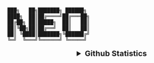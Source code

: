      ███╗   ██╗███████╗ ██████╗ 
     ████╗  ██║██╔════╝██╔═══██╗
     ██╔██╗ ██║█████╗  ██║   ██║
     ██║╚██╗██║██╔══╝  ██║   ██║
     ██║ ╚████║███████╗╚██████╔╝
     ╚═╝  ╚═══╝╚══════╝ ╚═════╝ 
                           
                           
                                  
               
               
   <details align="center">
  <summary style="font-weight: bold; font-size: 18px">Github Statistics</summary>

  ![Neo Eduardo's Github Statistics](https://github-readme-stats.vercel.app/api?username=neoeduardo&show_icons=true&theme=radical)
  ![The languages most used by Neo Eduardo](https://github-readme-stats.vercel.app/api/top-langs/?username=neoeduardo&layout=compact&theme=radical)

</details>
